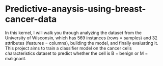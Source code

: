 # Predictive-anaysis-using-breast-cancer-data 
In this kernel, I will walk you through analyzing the dataset from the  University of Wisconsin, which has 569 instances (rows = samples) and 32 attributes (features = columns), building the model, and finally evaluating it. This project aims to train a classifier model on the cancer cells characteristics dataset to predict whether the cell is B = benign or M = malignant.

